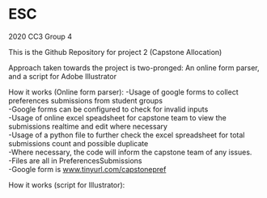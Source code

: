 # ESC
2020 CC3 Group 4

This is the Github Repository for project 2 (Capstone Allocation)

Approach taken towards the project is two-pronged: An online form parser, and a script for Adobe Illustrator

How it works (Online form parser):
-Usage of google forms to collect preferences submissions from student groups  
-Google forms can be configured to check for invalid inputs  
-Usage of online excel speadsheet for capstone team to view the submissions realtime and edit where necessary  
-Usage of a python file to further check the excel spreadsheet for total submissions count and possible duplicate  
-Where necessary, the code will inform the capstone team of any issues.  
-Files are all in PreferencesSubmissions  
-Google form is www.tinyurl.com/capstonepref  


How it works (script for Illustrator):
